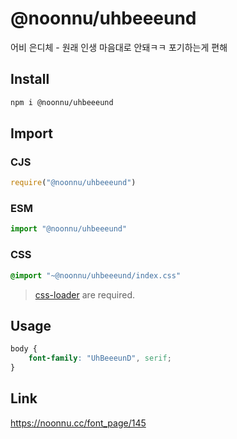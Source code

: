 # @noonnu/uhbeeeund
어비 은디체 - 원래 인생 마음대로 안돼ㅋㅋ 포기하는게 편해

## Install
```sh
npm i @noonnu/uhbeeeund
```
## Import
### CJS
```js
require("@noonnu/uhbeeeund")
```
### ESM
```js
import "@noonnu/uhbeeeund"
```
### CSS 
```css
@import "~@noonnu/uhbeeeund/index.css"
```
> [css-loader](https://github.com/webpack-contrib/css-loader) are required.

## Usage
```css
body {
    font-family: "UhBeeeunD", serif;
}
```

## Link
https://noonnu.cc/font_page/145